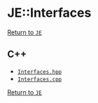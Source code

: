 # JE::Interfaces

[Return to `JE`](/docs/je.md)

## C++

- [`Interfaces.hpp`](/src/je/Interfaces.hpp)
- [`Interfaces.cpp`](/src/je/Interfaces.cpp)

[Return to `JE`](/docs/je.md)